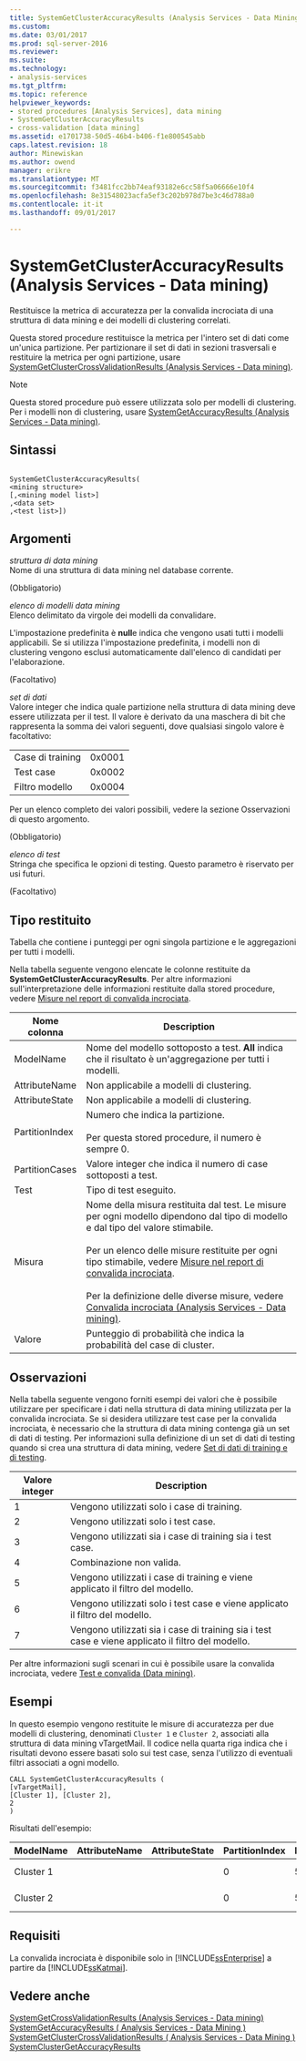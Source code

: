 ```yaml
---
title: SystemGetClusterAccuracyResults (Analysis Services - Data Mining) | Documenti Microsoft
ms.custom: 
ms.date: 03/01/2017
ms.prod: sql-server-2016
ms.reviewer: 
ms.suite: 
ms.technology:
- analysis-services
ms.tgt_pltfrm: 
ms.topic: reference
helpviewer_keywords:
- stored procedures [Analysis Services], data mining
- SystemGetClusterAccuracyResults
- cross-validation [data mining]
ms.assetid: e1701738-50d5-46b4-b406-f1e800545abb
caps.latest.revision: 18
author: Minewiskan
ms.author: owend
manager: erikre
ms.translationtype: MT
ms.sourcegitcommit: f3481fcc2bb74eaf93182e6cc58f5a06666e10f4
ms.openlocfilehash: 8e31548023acfa5ef3c202b978d7be3c46d788a0
ms.contentlocale: it-it
ms.lasthandoff: 09/01/2017

---
```

# <a name="systemgetclusteraccuracyresults-analysis-services---data-mining"></a>SystemGetClusterAccuracyResults (Analysis Services - Data mining)
  Restituisce la metrica di accuratezza per la convalida incrociata di una struttura di data mining e dei modelli di clustering correlati.  
  
 Questa stored procedure restituisce la metrica per l'intero set di dati come un'unica partizione. Per partizionare il set di dati in sezioni trasversali e restituire la metrica per ogni partizione, usare [SystemGetClusterCrossValidationResults &#40;Analysis Services - Data mining&#41;](../../analysis-services/data-mining/systemgetclustercrossvalidationresults-analysis-services-data-mining.md).  
  
> [!NOTE]  
>  Questa stored procedure può essere utilizzata solo per modelli di clustering. Per i modelli non di clustering, usare [SystemGetAccuracyResults &#40;Analysis Services - Data mining&#41;](../../analysis-services/data-mining/systemgetaccuracyresults-analysis-services-data-mining.md).  
  
## <a name="syntax"></a>Sintassi  
  
```  
  
SystemGetClusterAccuracyResults(  
<mining structure>   
[,<mining model list>]  
,<data set>  
,<test list>])  
```  
  
## <a name="arguments"></a>Argomenti  
 *struttura di data mining*  
 Nome di una struttura di data mining nel database corrente.  
  
 (Obbligatorio)  
  
 *elenco di modelli data mining*  
 Elenco delimitato da virgole dei modelli da convalidare.  
  
 L'impostazione predefinita è **null**e indica che vengono usati tutti i modelli applicabili. Se si utilizza l'impostazione predefinita, i modelli non di clustering vengono esclusi automaticamente dall'elenco di candidati per l'elaborazione.  
  
 (Facoltativo)  
  
 *set di dati*  
 Valore integer che indica quale partizione nella struttura di data mining deve essere utilizzata per il test. Il valore è derivato da una maschera di bit che rappresenta la somma dei valori seguenti, dove qualsiasi singolo valore è facoltativo:  
  
|||  
|-|-|  
|Case di training|0x0001|  
|Test case|0x0002|  
|Filtro modello|0x0004|  
  
 Per un elenco completo dei valori possibili, vedere la sezione Osservazioni di questo argomento.  
  
 (Obbligatorio)  
  
 *elenco di test*  
 Stringa che specifica le opzioni di testing. Questo parametro è riservato per usi futuri.  
  
 (Facoltativo)  
  
## <a name="return-type"></a>Tipo restituito  
 Tabella che contiene i punteggi per ogni singola partizione e le aggregazioni per tutti i modelli.  
  
 Nella tabella seguente vengono elencate le colonne restituite da **SystemGetClusterAccuracyResults**. Per altre informazioni sull'interpretazione delle informazioni restituite dalla stored procedure, vedere [Misure nel report di convalida incrociata](../../analysis-services/data-mining/measures-in-the-cross-validation-report.md).  
  
|Nome colonna|Description|  
|-----------------|-----------------|  
|ModelName|Nome del modello sottoposto a test. **All** indica che il risultato è un'aggregazione per tutti i modelli.|  
|AttributeName|Non applicabile a modelli di clustering.|  
|AttributeState|Non applicabile a modelli di clustering.|  
|PartitionIndex|Numero che indica la partizione.<br /><br /> Per questa stored procedure, il numero è sempre 0.|  
|PartitionCases|Valore integer che indica il numero di case sottoposti a test.|  
|Test|Tipo di test eseguito.|  
|Misura|Nome della misura restituita dal test. Le misure per ogni modello dipendono dal tipo di modello e dal tipo del valore stimabile.<br /><br /> Per un elenco delle misure restituite per ogni tipo stimabile, vedere [Misure nel report di convalida incrociata](../../analysis-services/data-mining/measures-in-the-cross-validation-report.md).<br /><br /> Per la definizione delle diverse misure, vedere [Convalida incrociata &#40;Analysis Services - Data mining&#41;](../../analysis-services/data-mining/cross-validation-analysis-services-data-mining.md).|  
|Valore|Punteggio di probabilità che indica la probabilità del case di cluster.|  
  
## <a name="remarks"></a>Osservazioni  
 Nella tabella seguente vengono forniti esempi dei valori che è possibile utilizzare per specificare i dati nella struttura di data mining utilizzata per la convalida incrociata. Se si desidera utilizzare test case per la convalida incrociata, è necessario che la struttura di data mining contenga già un set di dati di testing. Per informazioni sulla definizione di un set di dati di testing quando si crea una struttura di data mining, vedere [Set di dati di training e di testing](../../analysis-services/data-mining/training-and-testing-data-sets.md).  
  
|Valore integer|Description|  
|-------------------|-----------------|  
|1|Vengono utilizzati solo i case di training.|  
|2|Vengono utilizzati solo i test case.|  
|3|Vengono utilizzati sia i case di training sia i test case.|  
|4|Combinazione non valida.|  
|5|Vengono utilizzati i case di training e viene applicato il filtro del modello.|  
|6|Vengono utilizzati solo i test case e viene applicato il filtro del modello.|  
|7|Vengono utilizzati sia i case di training sia i test case e viene applicato il filtro del modello.|  
  
 Per altre informazioni sugli scenari in cui è possibile usare la convalida incrociata, vedere [Test e convalida &#40;Data mining&#41;](../../analysis-services/data-mining/testing-and-validation-data-mining.md).  
  
## <a name="examples"></a>Esempi  
 In questo esempio vengono restituite le misure di accuratezza per due modelli di clustering, denominati `Cluster 1` e `Cluster 2`, associati alla struttura di data mining vTargetMail. Il codice nella quarta riga indica che i risultati devono essere basati solo sui test case, senza l'utilizzo di eventuali filtri associati a ogni modello.  
  
```  
CALL SystemGetClusterAccuracyResults (  
[vTargetMail],  
[Cluster 1], [Cluster 2],  
2  
)  
```  
  
 Risultati dell'esempio:  
  
|ModelName|AttributeName|AttributeState|PartitionIndex|PartitionSize|Test|Misura|Valore|  
|---------------|-------------------|--------------------|--------------------|-------------------|----------|-------------|-----------|  
|Cluster 1|||0|5545|Clustering|Probabilità del case|0.796514342249313|  
|Cluster 2|||0|5545|Clustering|Probabilità del case|0.732122471228572|  
  
## <a name="requirements"></a>Requisiti  
 La convalida incrociata è disponibile solo in [!INCLUDE[ssEnterprise](../../includes/ssenterprise-md.md)] a partire da [!INCLUDE[ssKatmai](../../includes/sskatmai-md.md)].  
  
## <a name="see-also"></a>Vedere anche  
 [SystemGetCrossValidationResults &#40;Analysis Services - Data mining&#41;](../../analysis-services/data-mining/systemgetcrossvalidationresults-analysis-services-data-mining.md)   
 [SystemGetAccuracyResults &#40; Analysis Services - Data Mining &#41;](../../analysis-services/data-mining/systemgetaccuracyresults-analysis-services-data-mining.md)   
 [SystemGetClusterCrossValidationResults &#40; Analysis Services - Data Mining &#41;](../../analysis-services/data-mining/systemgetclustercrossvalidationresults-analysis-services-data-mining.md)   
 [SystemClusterGetAccuracyResults](../../analysis-services/data-mining/systemgetclusteraccuracyresults-analysis-services-data-mining.md)  
  
  
